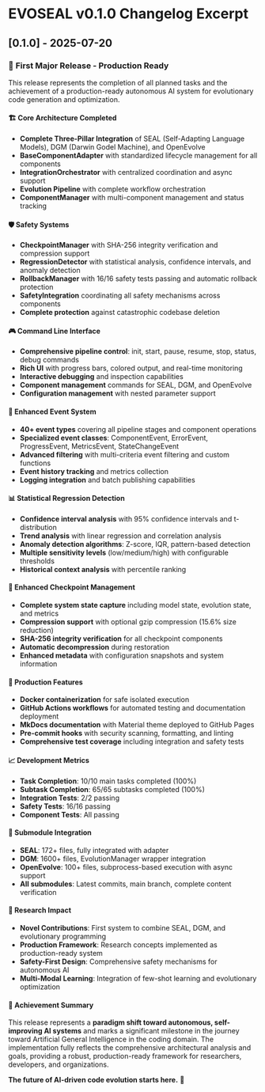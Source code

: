 # EVOSEAL v0.1.0 Changelog Excerpt

## [0.1.0] - 2025-07-20
### 🎉 **First Major Release - Production Ready**

This release represents the completion of all planned tasks and the achievement of a production-ready autonomous AI system for evolutionary code generation and optimization.

#### 🏗️ **Core Architecture Completed**
- **Complete Three-Pillar Integration** of SEAL (Self-Adapting Language Models), DGM (Darwin Godel Machine), and OpenEvolve
- **BaseComponentAdapter** with standardized lifecycle management for all components
- **IntegrationOrchestrator** with centralized coordination and async support
- **Evolution Pipeline** with complete workflow orchestration
- **ComponentManager** with multi-component management and status tracking

#### 🛡️ **Safety Systems**
- **CheckpointManager** with SHA-256 integrity verification and compression support
- **RegressionDetector** with statistical analysis, confidence intervals, and anomaly detection
- **RollbackManager** with 16/16 safety tests passing and automatic rollback protection
- **SafetyIntegration** coordinating all safety mechanisms across components
- **Complete protection** against catastrophic codebase deletion

#### 🎮 **Command Line Interface**
- **Comprehensive pipeline control**: init, start, pause, resume, stop, status, debug commands
- **Rich UI** with progress bars, colored output, and real-time monitoring
- **Interactive debugging** and inspection capabilities
- **Component management** commands for SEAL, DGM, and OpenEvolve
- **Configuration management** with nested parameter support

#### 🔄 **Enhanced Event System**
- **40+ event types** covering all pipeline stages and component operations
- **Specialized event classes**: ComponentEvent, ErrorEvent, ProgressEvent, MetricsEvent, StateChangeEvent
- **Advanced filtering** with multi-criteria event filtering and custom functions
- **Event history tracking** and metrics collection
- **Logging integration** and batch publishing capabilities

#### 📊 **Statistical Regression Detection**
- **Confidence interval analysis** with 95% confidence intervals and t-distribution
- **Trend analysis** with linear regression and correlation analysis
- **Anomaly detection algorithms**: Z-score, IQR, pattern-based detection
- **Multiple sensitivity levels** (low/medium/high) with configurable thresholds
- **Historical context analysis** with percentile ranking

#### 💾 **Enhanced Checkpoint Management**
- **Complete system state capture** including model state, evolution state, and metrics
- **Compression support** with optional gzip compression (15.6% size reduction)
- **SHA-256 integrity verification** for all checkpoint components
- **Automatic decompression** during restoration
- **Enhanced metadata** with configuration snapshots and system information

#### 🚀 **Production Features**
- **Docker containerization** for safe isolated execution
- **GitHub Actions workflows** for automated testing and documentation deployment
- **MkDocs documentation** with Material theme deployed to GitHub Pages
- **Pre-commit hooks** with security scanning, formatting, and linting
- **Comprehensive test coverage** including integration and safety tests

#### 📈 **Development Metrics**
- **Task Completion**: 10/10 main tasks completed (100%)
- **Subtask Completion**: 65/65 subtasks completed (100%)
- **Integration Tests**: 2/2 passing
- **Safety Tests**: 16/16 passing
- **Component Tests**: All passing

#### 🔧 **Submodule Integration**
- **SEAL**: 172+ files, fully integrated with adapter
- **DGM**: 1600+ files, EvolutionManager wrapper integration
- **OpenEvolve**: 100+ files, subprocess-based execution with async support
- **All submodules**: Latest commits, main branch, complete content verification

#### 🎯 **Research Impact**
- **Novel Contributions**: First system to combine SEAL, DGM, and evolutionary programming
- **Production Framework**: Research concepts implemented as production-ready system
- **Safety-First Design**: Comprehensive safety mechanisms for autonomous AI
- **Multi-Modal Learning**: Integration of few-shot learning and evolutionary optimization

#### 🌟 **Achievement Summary**
This release represents a **paradigm shift toward autonomous, self-improving AI systems** and marks a significant milestone in the journey toward Artificial General Intelligence in the coding domain. The implementation fully reflects the comprehensive architectural analysis and goals, providing a robust, production-ready framework for researchers, developers, and organizations.

**The future of AI-driven code evolution starts here.** 🚀
